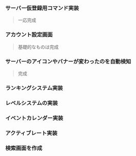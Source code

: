 
### サーバー仮登録用コマンド実装
> 一応完成

### アカウント設定画面
> 基礎的なものは完成

### サーバーのアイコンやバナーが変わったのを自動検知
> 完成

### ランキングシステム実装

### レベルシステムの実装

### イベントカレンダー実装

### アクティブレート実装

### 検索画面を作成
